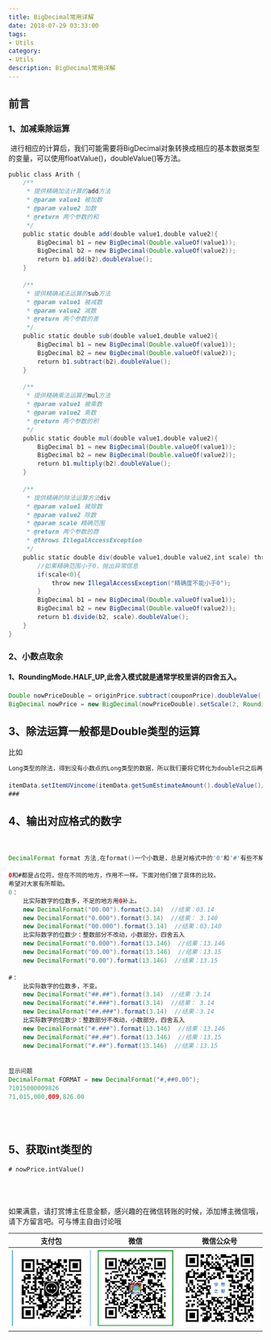 ```yaml
---
title: BigDecimal常用详解
date: 2018-07-29 03:33:00
tags: 
- Utils
category: 
- Utils
description: BigDecimal常用详解
---
```

<!-- image url 
https://raw.githubusercontent.com/HealerJean/HealerJean.github.io/master/blogImages
　　首行缩进
<font color="red">  </font>
-->

## 前言


### 1、加减乘除运算

 进行相应的计算后，我们可能需要将BigDecimal对象转换成相应的基本数据类型的变量，可以使用floatValue()，doubleValue()等方法。



```java
public class Arith {
    /**
     * 提供精确加法计算的add方法
     * @param value1 被加数
     * @param value2 加数
     * @return 两个参数的和
     */
    public static double add(double value1,double value2){
        BigDecimal b1 = new BigDecimal(Double.valueOf(value1));
        BigDecimal b2 = new BigDecimal(Double.valueOf(value2));
        return b1.add(b2).doubleValue();
    }
     
    /**
     * 提供精确减法运算的sub方法
     * @param value1 被减数
     * @param value2 减数
     * @return 两个参数的差
     */
    public static double sub(double value1,double value2){
        BigDecimal b1 = new BigDecimal(Double.valueOf(value1));
        BigDecimal b2 = new BigDecimal(Double.valueOf(value2));
        return b1.subtract(b2).doubleValue();
    }
     
    /**
     * 提供精确乘法运算的mul方法
     * @param value1 被乘数
     * @param value2 乘数
     * @return 两个参数的积
     */
    public static double mul(double value1,double value2){
        BigDecimal b1 = new BigDecimal(Double.valueOf(value1));
        BigDecimal b2 = new BigDecimal(Double.valueOf(value2));
        return b1.multiply(b2).doubleValue();
    }
     
    /**
     * 提供精确的除法运算方法div
     * @param value1 被除数
     * @param value2 除数
     * @param scale 精确范围
     * @return 两个参数的商
     * @throws IllegalAccessException
     */
    public static double div(double value1,double value2,int scale) throws IllegalAccessException{
        //如果精确范围小于0，抛出异常信息
        if(scale<0){        
            throw new IllegalAccessException("精确度不能小于0");
        }
        BigDecimal b1 = new BigDecimal(Double.valueOf(value1));
        BigDecimal b2 = new BigDecimal(Double.valueOf(value2));
        return b1.divide(b2, scale).doubleValue();   
    }
}

```


### 2、小数点取余

#### 1、RoundingMode.HALF_UP,此舍入模式就是通常学校里讲的四舍五入。


```java
Double nowPriceDouble = originPrice.subtract(couponPrice).doubleValue();
BigDecimal nowPrice = new BigDecimal(nowPriceDouble).setScale(2, RoundingMode.HALF_UP);


```


## 3、除法运算一般都是Double类型的运算

比如


```java
Long类型的除法，得到没有小数点的Long类型的数据，所以我们要将它转化为double只之后再进行计算

itemData.setItemUVincome(itemData.getSumEstimateAmount().doubleValue()/itemData.getItemUV().doubleValue());
### 
```

## 4、输出对应格式的数字


```java

    
DecimalFormat format 方法,在format()一个小数是，总是对格式中的'0'和'#'有些不解吧！

0和#都是占位符，但在不同的地方，作用不一样。下面对他们做了具体的比较。
希望对大家有所帮助。
0： 
    比实际数字的位数多，不足的地方用0补上。
    new DecimalFormat("00.00").format(3.14)  //结果：03.14
    new DecimalFormat("0.000").format(3.14)  //结果： 3.140
    new DecimalFormat("00.000").format(3.14)  //结果：03.140
    比实际数字的位数少：整数部分不改动，小数部分，四舍五入
    new DecimalFormat("0.000").format(13.146)  //结果：13.146
    new DecimalFormat("00.00").format(13.146)  //结果：13.15
    new DecimalFormat("0.00").format(13.146)  //结果：13.15
    
#： 
    比实际数字的位数多，不变。
    new DecimalFormat("##.##").format(3.14)  //结果：3.14
    new DecimalFormat("#.###").format(3.14)  //结果： 3.14
    new DecimalFormat("##.###").format(3.14)  //结果：3.14
    比实际数字的位数少：整数部分不改动，小数部分，四舍五入
    new DecimalFormat("#.###").format(13.146)  //结果：13.146
    new DecimalFormat("##.##").format(13.146)  //结果：13.15
    new DecimalFormat("#.##").format(13.146)  //结果：13.15
        
    
显示问题    
DecimalFormat FORMAT = new DecimalFormat("#,##0.00");
71015000009826 
71,015,000,009,826.00
        

        
```


## 5、获取int类型的


```
# nowPrice.intValue()
```


<br/><br/><br/>
如果满意，请打赏博主任意金额，感兴趣的在微信转账的时候，添加博主微信哦， 请下方留言吧。可与博主自由讨论哦

|支付包 | 微信|微信公众号|
|:-------:|:-------:|:------:|
|![支付宝](https://raw.githubusercontent.com/HealerJean/HealerJean.github.io/master/assets/img/tctip/alpay.jpg) | ![微信](https://raw.githubusercontent.com/HealerJean/HealerJean.github.io/master/assets/img/tctip/weixin.jpg)|![微信公众号](https://raw.githubusercontent.com/HealerJean/HealerJean.github.io/master/assets/img/my/qrcode_for_gh_a23c07a2da9e_258.jpg)|




<!-- Gitalk 评论 start  -->

<link rel="stylesheet" href="https://unpkg.com/gitalk/dist/gitalk.css">
<script src="https://unpkg.com/gitalk@latest/dist/gitalk.min.js"></script> 
<div id="gitalk-container"></div>    
 <script type="text/javascript">
    var gitalk = new Gitalk({
		clientID: `1d164cd85549874d0e3a`,
		clientSecret: `527c3d223d1e6608953e835b547061037d140355`,
		repo: `HealerJean.github.io`,
		owner: 'HealerJean',
		admin: ['HealerJean'],
		id: '5SLVDigF6XqbONPH',
    });
    gitalk.render('gitalk-container');
</script> 

<!-- Gitalk end -->

